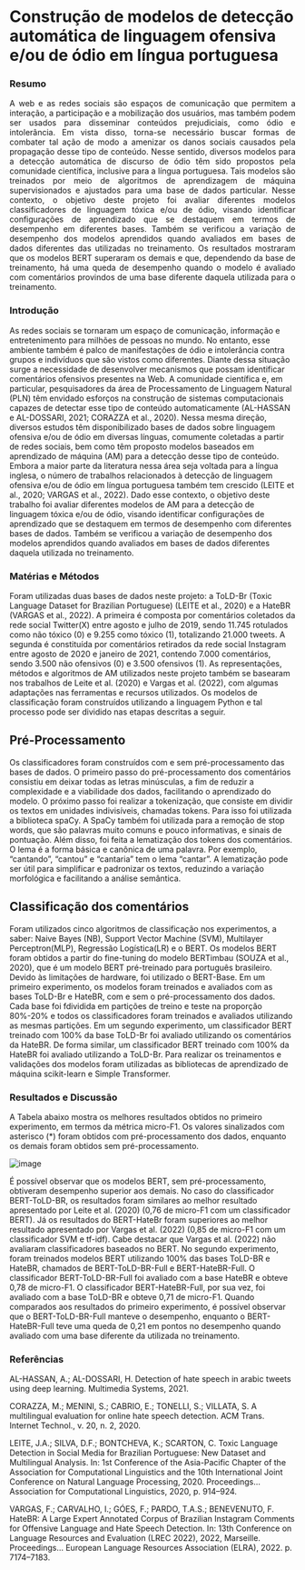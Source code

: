   <h1>Construção de modelos de detecção automática de linguagem ofensiva e/ou de ódio em língua portuguesa</h1>

<h3>Resumo</h3>

<p style="text-align: justify"> A web e as redes sociais são espaços de comunicação que permitem a interação, a participação e a mobilização dos usuários, mas também podem ser usados para disseminar conteúdos prejudiciais, como ódio e intolerância. Em vista disso, torna-se necessário buscar formas de combater tal ação de modo a amenizar os danos sociais causados pela propagação desse tipo de conteúdo. Nesse sentido, diversos modelos para a detecção automática de discurso de ódio têm sido propostos pela comunidade científica, inclusive para a língua portuguesa. Tais modelos são treinados por meio de algoritmos de aprendizagem de máquina supervisionados e ajustados para uma base de dados particular. Nesse contexto, o objetivo deste projeto foi avaliar diferentes modelos classificadores de linguagem tóxica e/ou de ódio, visando identificar configurações de aprendizado que se destaquem em termos de desempenho em diferentes bases. Também se verificou a variação de desempenho dos modelos aprendidos quando avaliados em bases de dados diferentes das utilizadas no treinamento. Os resultados mostraram que os modelos BERT superaram os demais e que, dependendo da base de treinamento, há uma queda de desempenho quando o modelo é avaliado com comentários provindos de uma base diferente daquela utilizada para o treinamento. </p>

<h3>Introdução</h3>

<p>
As redes sociais se tornaram um espaço de comunicação, informação e entretenimento para milhões de pessoas no mundo. No entanto, esse ambiente também é palco de manifestações de ódio e intolerância contra grupos e indivíduos que são vistos como diferentes. Diante dessa situação surge a necessidade de desenvolver mecanismos que possam identificar comentários ofensivos presentes na Web. A comunidade científica e, em particular, pesquisadores da área de Processamento de Linguagem Natural (PLN) têm envidado esforços na construção de sistemas computacionais capazes de detectar esse tipo de conteúdo automaticamente (AL-HASSAN e AL-DOSSARI, 2021; CORAZZA et al., 2020). Nessa mesma direção, diversos estudos têm disponibilizado bases de dados sobre linguagem ofensiva e/ou de ódio em diversas línguas, comumente coletadas a partir de redes sociais, bem como têm proposto modelos baseados em aprendizado de máquina (AM) para a detecção desse tipo de conteúdo. Embora a maior parte da literatura nessa área seja voltada para a língua inglesa, o número de trabalhos relacionados à detecção de linguagem ofensiva e/ou de ódio em língua portuguesa também tem crescido (LEITE et al., 2020; VARGAS et al., 2022). Dado esse contexto, o objetivo deste trabalho foi avaliar diferentes modelos de AM para a detecção de linguagem tóxica e/ou de ódio, visando identificar configurações de aprendizado que se destaquem em termos de desempenho com diferentes bases de dados. Também se verificou a variação de desempenho dos modelos aprendidos quando avaliados em bases de dados diferentes daquela utilizada no treinamento.
</p>

<h3>Matérias e Métodos </h3>

<p>Foram utilizadas duas bases de dados neste projeto: a ToLD-Br (Toxic Language Dataset for Brazilian Portuguese) (LEITE et al., 2020) e a HateBR (VARGAS et al., 2022). A primeira é composta por comentários coletados da rede social Twitter(X) entre agosto e julho de 2019, sendo 11.745 rotulados como não tóxico (0) e 9.255 como tóxico (1), totalizando 21.000 tweets. A segunda é constituída por comentários retirados da rede social Instagram entre agosto de 2020 e janeiro de 2021, contendo 7.000 comentários, sendo 3.500 não ofensivos (0) e 3.500 ofensivos (1). 
As representações, métodos e algoritmos de AM utilizados neste projeto também se basearam nos trabalhos de Leite et al. (2020) e Vargas et al. (2022), com algumas adaptações nas ferramentas e recursos utilizados. 
Os modelos de classificação foram construídos utilizando a linguagem Python e tal processo pode ser dividido nas etapas descritas a seguir.
</p>

<h2>Pré-Processamento </h2>

<p>Os classificadores foram construídos com e sem pré-processamento das bases de dados. O primeiro passo do pré-processamento dos comentários consistiu em deixar todas as letras minúsculas, a fim de reduzir a complexidade e a viabilidade dos dados, facilitando o aprendizado do modelo. O próximo passo foi realizar a tokenização, que consiste em dividir os textos em unidades indivisíveis, chamadas tokens. Para isso foi utilizada a biblioteca spaCy. A SpaCy também foi utilizada para a remoção de stop words, que são palavras muito comuns e pouco informativas, e sinais de pontuação. Além disso, foi feita a lematização dos tokens dos comentários. O lema é a forma básica e canônica de uma palavra. Por exemplo, “cantando”, “cantou” e “cantaria” tem o lema “cantar”. A lematização pode ser útil para simplificar e padronizar os textos, reduzindo a variação morfológica e facilitando a análise semântica.</p>

<h2>Classificação dos comentários</h2>

<p>Foram utilizados cinco algoritmos de classificação nos experimentos, a saber: Naive Bayes (NB), Support Vector Machine (SVM), Multilayer Perceptron(MLP), Regressão Logística(LR) e o BERT. Os modelos BERT foram obtidos a partir do fine-tuning do modelo BERTimbau (SOUZA et al., 2020), que é um modelo BERT pré-treinado para português brasileiro. Devido às limitações de hardware, foi utilizado o BERT-Base. 
Em um primeiro experimento, os modelos foram treinados e avaliados com as bases ToLD-Br e HateBR, com e sem o pré-processamento dos dados. Cada base foi fdividida em partições de treino e teste na proporção 80%-20% e todos os classificadores foram treinados e avaliados utilizando as mesmas partições. 
Em um segundo experimento, um classificador BERT treinado com 100% da base ToLD-Br foi avaliado utilizando os comentários da HateBR. De forma similar, um classificador BERT treinado com 100% da HateBR foi avaliado utilizando a ToLD-Br. 
Para realizar os treinamentos e validações dos modelos foram utilizadas as bibliotecas de aprendizado de máquina scikit-learn e Simple Transformer. 
</p>

<h3>Resultados e Discussão</h3>

<p>A Tabela abaixo mostra os melhores resultados obtidos no primeiro experimento, em termos da métrica micro-F1. Os valores sinalizados com asterisco (*) foram obtidos com pré-processamento dos dados, enquanto os demais foram obtidos sem pré-processamento.</p>

![image](https://github.com/GGMmattos/PIC/assets/73392609/3df73bdf-5f8d-43a7-99b3-e89c30c5f170)

<p>É possível observar que os modelos BERT, sem pré-processamento, obtiveram desempenho superior aos demais. No caso do classificador BERT-ToLD-BR, os resultados foram similares ao melhor resultado apresentado por Leite et al. (2020) (0,76 de micro-F1 com um classificador BERT). Já os resultados do BERT-HateBr foram superiores ao melhor resultado apresentado por Vargas et al. (2022) (0,85 de micro-F1 com um classificador SVM e tf-idf). Cabe destacar que Vargas et al. (2022) não avaliaram classificadores baseados no BERT. 
No segundo experimento, foram treinados modelos BERT utilizando 100% das bases ToLD-BR e HateBR, chamados de BERT-ToLD-BR-Full e BERT-HateBR-Full. O classificador BERT-ToLD-BR-Full foi avaliado com a base HateBR e obteve 0,78 de micro-F1. O classificador BERT-HateBR-Full, por sua vez, foi avaliado com a base ToLD-BR e obteve 0,71 de micro-F1. Quando comparados aos resultados do primeiro experimento, é possível observar que o BERT-ToLD-BR-Full manteve o desempenho, enquanto o BERT-HateBR-Full teve uma queda de 0,21 em pontos no desempenho quando avaliado com uma base diferente da utilizada no treinamento. 
</p>

<h3>Referências</h3>
<p> 

AL-HASSAN, A.; AL-DOSSARI, H. Detection of hate speech in arabic tweets using deep learning. Multimedia Systems, 2021.

CORAZZA, M.; MENINI, S.; CABRIO, E.; TONELLI, S.; VILLATA, S. A multilingual evaluation for online hate speech detection. ACM Trans. Internet Technol., v. 20, n. 2, 2020.

LEITE, J.A.; SILVA, D.F.; BONTCHEVA, K.; SCARTON, C. Toxic Language Detection in Social Media for Brazilian Portuguese: New Dataset and Multilingual Analysis. In: 1st Conference of the Asia-Pacific Chapter of the Association for Computational Linguistics and the 10th International Joint Conference on Natural Language Processing, 2020. Proceedings… Association for Computational Linguistics, 2020, p. 914–924.

VARGAS, F.; CARVALHO, I.; GÓES, F.; PARDO, T.A.S.; BENEVENUTO, F. HateBR: A Large Expert Annotated Corpus of Brazilian Instagram Comments for Offensive Language and Hate Speech Detection. In: 13th Conference on Language Resources and Evaluation (LREC 2022), 2022, Marseille. Proceedings… European Language Resources Association (ELRA), 2022. p. 7174–7183.
</p>
